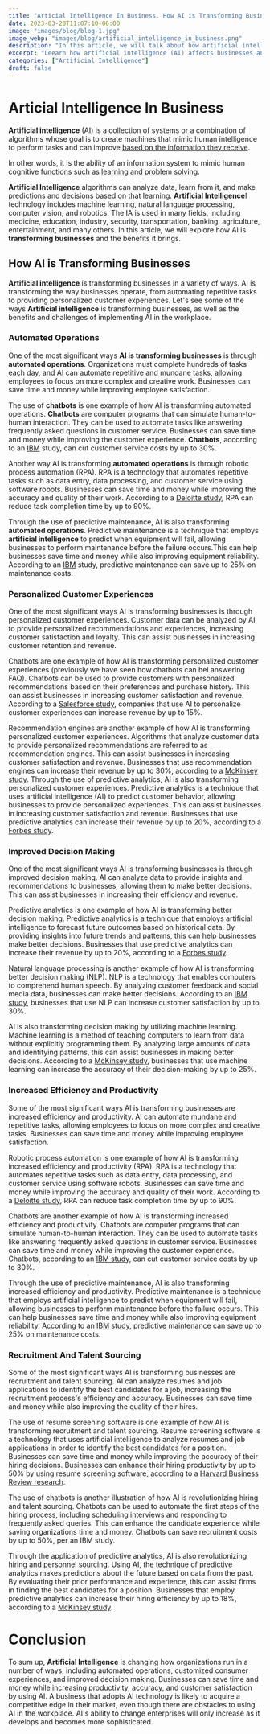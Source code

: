 ```yaml
---
title: "Articial Intelligence In Business. How AI is Transforming Businesses"
date: 2023-03-20T11:07:10+06:00
image: "images/blog/blog-1.jpg"
image_webp: "images/blog/artificial_intelligence_in_business.png"
description: "In this article, we will talk about how artificial intelligence (AI) affects businesses and how it might boost output and efficiency. It examines a variety of AI applications in numerous fields, including customer support, marketing, and finance. The essay focuses on the advantages of applying AI technology to business processes and offers suggestions for how companies can successfully deploy AI solutions."
excerpt: "Leearn how artificial intelligence (AI) affects businesses and how it might boost output and efficiency."
categories: ["Artificial Intelligence"]
draft: false
---
```


# Articial Intelligence In Business
**Artificial intelligence** (AI) is a collection of systems or a combination of algorithms whose goal is to create machines that mimic human intelligence to perform tasks and can improve [based on the information they receive](https://en.wikipedia.org/wiki/Artificial_intelligence).

In other words, it is the ability of an information system to mimic human cognitive functions such as [learning and problem solving](https://azure.microsoft.com/en-us/resources/cloud-computing-dictionary/what-is-artificial-intelligence/#how).

**Artificial Intelligence** algorithms can analyze data, learn from it, and make predictions and decisions based on that learning. **Artificial Intelligence**I technology includes machine learning, natural language processing, computer vision, and robotics.
The IA is used in many fields, including medicine, education, industry, security, transportation, banking, agriculture, entertainment, and many others. In this article, we will explore how AI is **transforming businesses** and the benefits it brings.

## How AI is Transforming Businesses
**Artificial intelligence** is transforming businesses in a variety of ways.
AI is transforming the way businesses operate, from automating repetitive tasks to providing personalized customer experiences. Let's see some of the ways **Artificial intelligence** is transforming businesses, as well as the benefits and challenges of implementing AI in the workplace. 

### Automated Operations
One of the most significant ways **AI is transforming businesses** is through **automated operations**.
Organizations must complete hundreds of tasks each day, and AI can automate repetitive and mundane tasks, allowing employees to focus on more complex and creative work. Businesses can save time and money while improving employee satisfaction.

The use of **chatbots** is one example of how AI is transforming automated operations. **Chatbots** are computer programs that can simulate human-to-human interaction. They can be used to automate tasks like answering frequently asked questions in customer service. Businesses can save time and money while improving the customer experience. **Chatbots**, according to an [IBM](https://www.ibm.com/cloud/learn/chatbots-explained) study, can cut customer service costs by up to 30%.

Another way AI is transforming **automated operations** is through robotic process automation (RPA).
RPA is a technology that automates repetitive tasks such as data entry, data processing, and customer service using software robots.
Businesses can save time and money while improving the accuracy and quality of their work.
According to a [Deloitte study](https://www2.deloitte.com/us/en/insights/focus/cognitive-technologies/robotic-process-automation-software-bots.html), RPA can reduce task completion time by up to 90%.

Through the use of predictive maintenance, AI is also transforming **automated operations**.
Predictive maintenance is a technique that employs **artificial intelligence** to predict when equipment will fail, allowing businesses to perform maintenance before the failure occurs.This can help businesses save time and money while also improving equipment reliability. According to an [IBM](https://www.ibm.com/blogs/internet-of-things/predictive-maintenance-iot/) study, predictive maintenance can save up to 25% on maintenance costs.

### Personalized Customer Experiences
One of the most significant ways AI is transforming businesses is through personalized customer experiences. Customer data can be analyzed by AI to provide personalized recommendations and experiences, increasing customer satisfaction and loyalty. This can assist businesses in increasing customer retention and revenue.

Chatbots are one example of how AI is transforming personalized customer experiences (previously we have seen how chatbots can hel answering FAQ). Chatbots can be used to provide customers with personalized recommendations based on their preferences and purchase history. This can assist businesses in increasing customer satisfaction and revenue. According to a [Salesforce study](https://www.salesforce.com/products/einstein/what-is-ai-in-crm/), companies that use AI to personalize customer experiences can increase revenue by up to 15%.

Recommendation engines are another example of how AI is transforming personalized customer experiences.
Algorithms that analyze customer data to provide personalized recommendations are referred to as recommendation engines.
This can assist businesses in increasing customer satisfaction and revenue.
Businesses that use recommendation engines can increase their revenue by up to 30%, according to a [McKinsey study](https://www.mckinsey.com/business-functions/marketing-and-sales/our-insights/how-artificial-intelligence-can-deliver-real-value-to-companies).
Through the use of predictive analytics, AI is also transforming personalized customer experiences.
Predictive analytics is a technique that uses artificial intelligence (AI) to predict customer behavior, allowing businesses to provide personalized experiences.
This can assist businesses in increasing customer satisfaction and revenue.
Businesses that use predictive analytics can increase their revenue by up to 20%, according to a [Forbes study](https://www.forbes.com/sites/forbestechcouncil/2022/02/16/how-predictive-analytics-is-transforming-customer-experience/?sh=4d4c8f4f6c7d). 
### Improved Decision Making
One of the most significant ways AI is transforming businesses is through improved decision making.
AI can analyze data to provide insights and recommendations to businesses, allowing them to make better decisions.
This can assist businesses in increasing their efficiency and revenue.


Predictive analytics is one example of how AI is transforming better decision making.
Predictive analytics is a technique that employs artificial intelligence to forecast future outcomes based on historical data.
By providing insights into future trends and patterns, this can help businesses make better decisions.
Businesses that use predictive analytics can increase their revenue by up to 20%, according to a [Forbes study](https://www.forbes.com/sites/forbestechcouncil/2022/02/16/how-predictive-analytics-is-transforming-customer-experience/?sh=4d4c8f4f6c7d).

Natural language processing is another example of how AI is transforming better decision making (NLP).
NLP is a technology that enables computers to comprehend human speech.
By analyzing customer feedback and social media data, businesses can make better decisions.
According to an [IBM study](https://www.ibm.com/cloud/learn/natural-language-processing), businesses that use NLP can increase customer satisfaction by up to 30%.


AI is also transforming decision making by utilizing machine learning.
Machine learning is a method of teaching computers to learn from data without explicitly programming them. By analyzing large amounts of data and identifying patterns, this can assist businesses in making better decisions.
According to a [McKinsey study](https://www.mckinsey.com/business-functions/mckinsey-analytics/our-insights/how-artificial-intelligence-can-improve-decision-making), businesses that use machine learning can increase the accuracy of their decision-making by up to 25%. 

### Increased Efficiency and Productivity
Some of the most significant ways AI is transforming businesses are increased efficiency and productivity.
AI can automate mundane and repetitive tasks, allowing employees to focus on more complex and creative tasks.
Businesses can save time and money while improving employee satisfaction.


Robotic process automation is one example of how AI is transforming increased efficiency and productivity (RPA).
RPA is a technology that automates repetitive tasks such as data entry, data processing, and customer service using software robots.
Businesses can save time and money while improving the accuracy and quality of their work.
According to a [Deloitte study](https://www2.deloitte.com/us/en/insights/focus/cognitive-technologies/robotic-process-automation-software-bots.html), RPA can reduce task completion time by up to 90%. 

Chatbots are another example of how AI is transforming increased efficiency and productivity.
Chatbots are computer programs that can simulate human-to-human interaction.
They can be used to automate tasks like answering frequently asked questions in customer service.
Businesses can save time and money while improving the customer experience.
Chatbots, according to an [IBM study](https://www.ibm.com/cloud/learn/chatbots-explained), can cut customer service costs by up to 30%.


Through the use of predictive maintenance, AI is also transforming increased efficiency and productivity.
Predictive maintenance is a technique that employs artificial intelligence to predict when equipment will fail, allowing businesses to perform maintenance before the failure occurs. This can help businesses save time and money while also improving equipment reliability.
According to an [IBM study](https://www.ibm.com/blogs/internet-of-things/predictive-maintenance-iot/), predictive maintenance can save up to 25% on maintenance costs. 


### Recruitment And Talent Sourcing
Some of the most significant ways AI is transforming businesses are recruitment and talent sourcing.
AI can analyze resumes and job applications to identify the best candidates for a job, increasing the recruitment process's efficiency and accuracy.
Businesses can save time and money while also improving the quality of their hires.


The use of resume screening software is one example of how AI is transforming recruitment and talent sourcing.
Resume screening software is a technology that uses artificial intelligence to analyze resumes and job applications in order to identify the best candidates for a position.
Businesses can save time and money while improving the accuracy of their hiring decisions. 
Businesses can enhance their hiring productivity by up to 50% by using resume screening software, according to a [Harvard Business Review research](https://hbr.org/2018/05/ai-can-help-you-hire-better-but-only-if-you-use-it-correctly).

The use of chatbots is another illustration of how AI is revolutionizing hiring and talent sourcing. Chatbots can be used to automate the first steps of the hiring process, including scheduling interviews and responding to frequently asked queries. This can enhance the candidate experience while saving organizations time and money. Chatbots can save recruitment costs by up to 50%, per an IBM study.

Through the application of predictive analytics, AI is also revolutionizing hiring and personnel sourcing. Using AI, the technique of predictive analytics makes predictions about the future based on data from the past. By evaluating their prior performance and experience, this can assist firms in finding the best candidates for a position. Businesses that employ predictive analytics can increase their hiring efficiency by up to 18%, according to a [McKinsey study]().

# Conclusion
To sum up, **Artificial Intelligence** is changing how organizations run in a number of ways, including automated operations, customized consumer experiences, and improved decision making. Businesses can save time and money while increasing productivity, accuracy, and customer satisfaction by using AI. A business that adopts AI technology is likely to acquire a competitive edge in their market, even though there are obstacles to using AI in the workplace. AI's ability to change enterprises will only increase as it develops and becomes more sophisticated.
